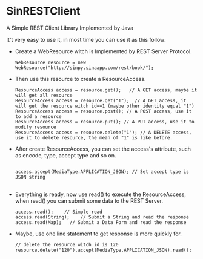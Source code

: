 SinRESTClient
=============

A Simple REST Client Library Implemented by Java

It't very easy to use it, in most time you can use it as this follow:

<ul>
<li>
Create a WebResource witch is Implemented by REST Server Protocol.

<pre>
<code>WebResource resource = new WebResource("http://sinpy.sinaapp.com/rest/book/");</code>
</pre>
</li>

<li>
Then use this resource to create a ResourceAccess.

<pre>
<code>ResourceAccess access = resource.get();	// A GET access, maybe it will get all resource
ResourceAccess access = resource.get("1");	// A GET access, it will get the resource witch id==1 (maybe other identity equal "1")
ResourceAccess access = resource.post(); // A POST access, use it to add a resource
ResourceAccess access = resource.put(); // A PUT access, use it to modify resource
ResourceAccess access = resource.delete("1"); // A DELETE access, use it to delete resource, the mean of "1" is like before.</code>
</pre>
</li>

<li>
After create ResourceAccess, you can set the access's attribute, such as encode, type, accept type and so on.

<pre>
<code>
access.accept(MediaType.APPLICATION_JSON); // Set accept type is JSON string
</code>
</pre>
</li>

<li>
Everything is ready, now use read() to execute the ResourceAccess, when read() you can submit some data to the REST Server.

<pre>
<code>access.read();	// Simple read
access.read(String);	// Submit a String and read the response
access.read(Map<String, String>);	// Submit a Data Form and read the response</code>
</pre>
</li>

<li>
Maybe, use one line statement to get response is more quickly for.
<pre>
<code>// delete the resource witch id is 120
resource.delete("120").accept(MediaType.APPLICATION_JSON).read();</code>
</pre>
</li>

</ul>

